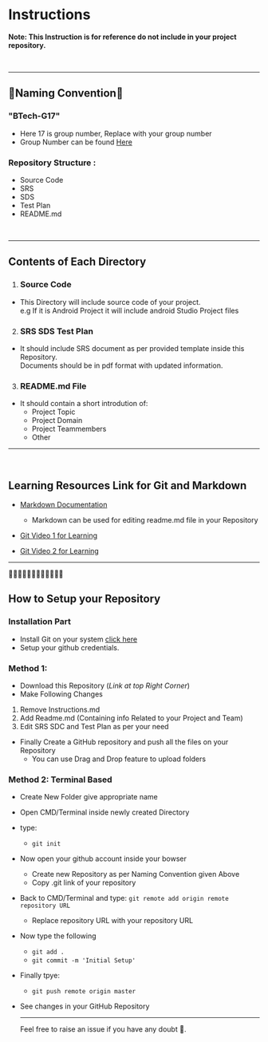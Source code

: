 
# **Instructions**


**Note: This Instruction is for reference do not include in your project repository.**

<br>

<hr>

## 🔴Naming Convention🔴

### **"BTech-G17"**

- Here 17 is group number, Replace with your group number
- Group Number can be found [Here](https://docs.google.com/spreadsheets/d/16prerqWxZGCo86U3ByMxS6cu9DAaMpetrP8jEh8VLZo/edit?usp=sharing)


### Repository Structure :

- Source Code
- SRS
- SDS
- Test Plan
- README.md 

<br>

<hr>

## Contents of Each Directory

1. ### Source Code

- This Directory will include source code of your project. <br>
e.g If it is Android Project it will include android Studio Project files

2. ### SRS SDS Test Plan

- It should include SRS document as per provided template inside this Repository. <br>
Documents should be in pdf format with updated information. 


3. ### README.md File

* It should contain a short introdution of:
  - Project Topic
  - Project Domain
  - Project Teammembers
  - Other


<hr>
<br>

## Learning Resources Link for Git and Markdown

- [Markdown Documentation](https://www.markdownguide.org/getting-started/)
  - Markdown can be used for editing readme.md file in your Repository

- [Git Video 1 for Learning](https://www.youtube.com/watch?v=SWYqp7iY_Tc)
- [Git Video 2 for Learning](https://www.youtube.com/watch?v=WbwIoQYP6no&t=1810s)


<hr>

🔴🔴🔴🔴🔴🔴🔴🔴🔴🔴🔴🔴

## How to Setup your Repository

### Installation Part
- Install Git on your system [click here](https://git-scm.com/downloads)
- Setup your github credentials.


### Method 1:

- Download this Repository (_Link at top Right Corner_)
- Make Following Changes
1. Remove Instructions.md
2. Add Readme.md (Containing info Related to your Project and Team)
3. Edit SRS SDC and Test Plan as per your need
- Finally Create a GitHub repository and push all the files on your Repository
  - You can use Drag and Drop feature to upload folders

### Method 2: Terminal Based
- Create New Folder give appropriate name
- Open CMD/Terminal inside newly created Directory
- type:  
  - `git init`
- Now open your github account inside your bowser
  - Create new Repository as per Naming Convention given Above
  - Copy .git link of your repository
- Back to CMD/Terminal and type: `git remote add origin remote repository URL`
  - Replace repository URL with your repository URL
- Now type the following
  - `git add .`
  - `git commit -m 'Initial Setup'`
- Finally tpye:
  - `git push remote origin master`

- See changes in your GitHub Repository

  <hr>

  Feel free to raise an issue if you have any doubt 🙂.
